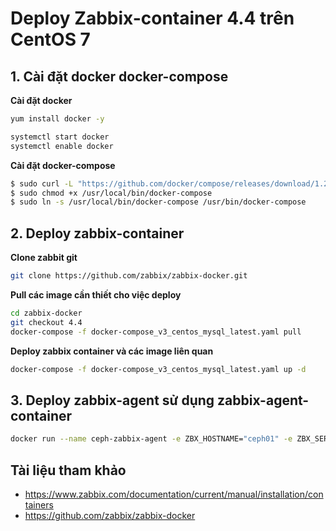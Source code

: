# Deploy Zabbix-container 4.4 trên CentOS 7

## 1. Cài đặt docker docker-compose
**Cài đặt docker**
```sh
yum install docker -y

systemctl start docker
systemctl enable docker
```
**Cài đặt docker-compose**
```sh
$ sudo curl -L "https://github.com/docker/compose/releases/download/1.25.4/docker-compose-$(uname -s)-$(uname -m)" -o /usr/local/bin/docker-compose
$ sudo chmod +x /usr/local/bin/docker-compose
$ sudo ln -s /usr/local/bin/docker-compose /usr/bin/docker-compose
```
## 2. Deploy zabbix-container

**Clone zabbit git**
```sh
git clone https://github.com/zabbix/zabbix-docker.git
```
**Pull các image cần thiết cho việc deploy**
```sh
cd zabbix-docker
git checkout 4.4
docker-compose -f docker-compose_v3_centos_mysql_latest.yaml pull
```
**Deploy zabbix container và các image liên quan**
```sh
docker-compose -f docker-compose_v3_centos_mysql_latest.yaml up -d
```
## 3. Deploy zabbix-agent sử dụng zabbix-agent-container
```sh
docker run --name ceph-zabbix-agent -e ZBX_HOSTNAME="ceph01" -e ZBX_SERVER_HOST="zabbix-server" -d zabbix/zabbix-agent:centos-4.4-latest --network zabbix-docker_zbx_net_backend
```

## Tài liệu tham khảo
- https://www.zabbix.com/documentation/current/manual/installation/containers
- https://github.com/zabbix/zabbix-docker

